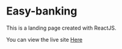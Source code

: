 # Easy-banking
This is a landing page created with ReactJS. 

You can view the live site <a href='https://nathaniyell.github.io/easy-banking' alt='Live-Page'>Here</a>
